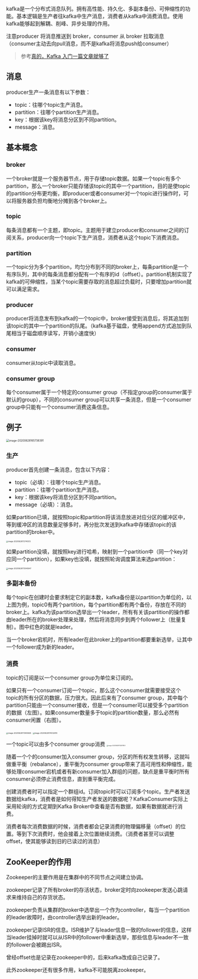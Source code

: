 kafka是一个分布式消息队列。拥有高性能、持久化、多副本备份、可伸缩性的功能。基本逻辑是生产者往kafka中生产消息，消费者从kafka中消费消息。使用kafka能够起到解耦、削峰、异步处理的作用。

注意producer 将消息推送到 broker，consumer 从 broker 拉取消息（consumer主动去向pull消息，而不是kafka将消息push给consumer）

> 参考[真的，Kafka 入门一篇文章就够了](https://juejin.im/post/5ddf5659518825782d599641#heading-24)

## 消息

producer生产一条消息有以下参数：

- topic：往哪个topic生产消息。
- partition：往哪个partition生产消息。 
- key：根据该key将消息分区到不同partition。
- message：消息。



## 基本概念 

### broker

一个broker就是一个服务器节点，用于存储topic数据。如果一个topic有多个partition，那么一个broker只能存储该topic的其中一个partition，目的是使topic的partition分布更均衡，即producer或者consumer对一个topic进行操作时，可以将服务器负担均衡地分摊到各个broker上。

### topic

每条消息都有一个主题，即topic。主题用于建立producer和consumer之间的订阅关系，producer向一个topic下生产消息，消费者从这个topic下消费消息。

### partition

一个topic分为多个partition，均匀分布到不同的broker上，每条partition是一个有序队列，其中的每条消息都分配有一个有序的id（offset）。partition机制实现了kafka的可伸缩性，当某个topic需要存取的消息超过负载时，只要增加partition就可以满足需求。

### producer

producer将消息发布到kafka的一个topic中，broker接受到消息后，将其追加到该topic的其中一个partition的队尾。（kafka基于磁盘，使用append方式追加到队尾相当于磁盘顺序读写，开销小速度快）

### consumer

consumer从topic中读取消息。

### consumer group

每个consumer属于一个特定的consumer group（不指定group的consumer属于默认的group），不同的consumer group可以共享一条消息，但是一个consumer group中只能有一个consumer消费这条信息。



## 例子

<img src="/Users/bytedance/Desktop/google_event_sending_task/kafka笔记.assets/image-20200628165738391.png" alt="image-20200628165738391" style="zoom:50%;" /> 

### 生产

producer首先创建一条消息，包含以下内容：

- topic（必填）：往哪个topic生产消息。
- partition：往哪个partition生产消息。 
- key：根据该key将消息分区到不同partition。
- message（必填）：消息。

如果partition已填，就按照topic和partition将该消息放进对应分区的缓冲区中，等到缓冲区的消息数量足够多时，再分批次发送到kafka中存储该topic的该partition的broker中。

<img src="/Users/bytedance/Desktop/google_event_sending_task/kafka笔记.assets/image-20200628172745513.png" alt="image-20200628172745513" style="zoom: 33%;" />  		

如果partition没填，就按照key进行哈希，映射到一个partition中（同一个key对应同一个partition），如果key也没填，就按照轮询调度算法来选partition：

<img src="/Users/bytedance/Desktop/google_event_sending_task/kafka笔记.assets/image-20200628173045647.png" alt="image-20200628173045647" style="zoom: 33%;" /> 



### 多副本备份

每个topic在创建时会要求制定它的副本数，kafka备份是以partition为单位的，以上图为例，topic0有两个partition，每个partition都有两个备份，存放在不同的broker上。kafka为该partition选举出一个leader，所有有关该partition的操作都由leader所在的broker处理来处理，然后将消息同步到两个follower上（批量复制）。图中红色的就是leader。

当一个broker宕机时，所有leader在此broker上的partition都要重新选举，让其中一个follower成为新的leader。

### 消费

topic的订阅是以一个consumer group为单位来订阅的。

如果只有一个consumer订阅一个topic，那么这个consumer就需要接受这个topic的所有分区的数据，压力很大。因此后来有了consumer group，其中每个partition只能由一个consumer接收，但是一个consumer可以接受多个partition的数据（左图）。如果consumer数量多于topic的partition数量，那么必然有consumer闲置（右图）。

<img src="/Users/bytedance/Desktop/google_event_sending_task/kafka笔记.assets/image-20200628173950665.png" alt="image-20200628173950665" style="zoom:33%;" />  			<img src="/Users/bytedance/Desktop/google_event_sending_task/kafka笔记.assets/image-20200628174032919.png" alt="image-20200628174032919" style="zoom:33%;" /> 

一个topic可以由多个consumer group消费
<img src="/Users/bytedance/Desktop/google_event_sending_task/kafka笔记.assets/image-20200628174257803.png" alt="image-20200628174257803" style="zoom:25%;" /> 

随着一个个的consumer加入consumer group，分区的所有权发生转移，这就叫做重平衡（rebalance），重平衡为consumer group带来了高可用性和伸缩性，能够处理consumer宕机或者有新consumer加入群组的问题，缺点是重平衡时所有consumer必须停止消费信息，直到重平衡完成。

创建消费者时可以指定一个群组id。订阅topic时可以订阅多个topic。生产者发送数据给kafka，消费者是如何得知生产者发送的数据呢？KafkaConsumer实际上采用轮询的方式定期到Kafka Broker中查看是否有数据，如果有数据就进行消费。

消费者每次消费数据的时候，消费者都会记录消费的物理偏移量（offset）的位置。等到下次消费时，他会接着上次位置继续消费。（消费者甚至可以调整offset，使其能够读到旧的已读过的消息）



## ZooKeeper的作用

Zookeeper的主要作用是在集群中的不同节点之间建立协调。

zookeeper记录了所有broker的存活状态，broker定时向zookeeper发送心跳请求来维持自己的存货状态。

zookeeper负责从集群的broker中选举出一个作为controller，每当一个partition的leader故障时，由controller选举出新的leader。

zookeeper记录ISR的信息。ISR维护了与leader信息一致的follower的信息，这样当leader挂掉时就可以从ISR中的follower中重新选举，那些信息与leader不一致的follower会被踢出ISR。

曾经offset也是记录在zookeeper中的，后来kafka改成自己记录了。

此外zookeeper还有很多作用，kafka不可能脱离zookeeper。





